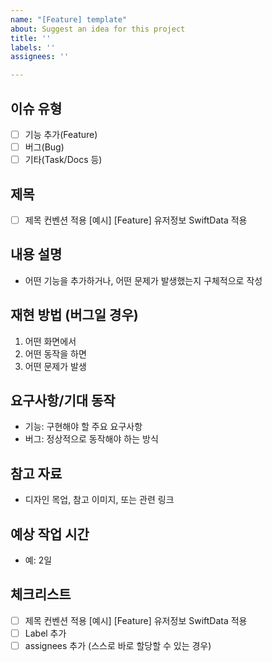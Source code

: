 ```yaml
---
name: "[Feature] template"
about: Suggest an idea for this project
title: ''
labels: ''
assignees: ''

---
```


## 이슈 유형
- [ ] 기능 추가(Feature)
- [ ] 버그(Bug)
- [ ] 기타(Task/Docs 등)

## 제목
- [ ] 제목 컨벤션 적용 [예시] [Feature] 유저정보 SwiftData 적용

## 내용 설명
- 어떤 기능을 추가하거나, 어떤 문제가 발생했는지 구체적으로 작성

## 재현 방법 (버그일 경우)
1. 어떤 화면에서
2. 어떤 동작을 하면
3. 어떤 문제가 발생

## 요구사항/기대 동작
- 기능: 구현해야 할 주요 요구사항
- 버그: 정상적으로 동작해야 하는 방식

## 참고 자료
- 디자인 목업, 참고 이미지, 또는 관련 링크

## 예상 작업 시간
- 예: 2일

## 체크리스트
- [ ] 제목 컨벤션 적용 [예시] [Feature] 유저정보 SwiftData 적용
- [ ] Label 추가
- [ ] assignees 추가 (스스로 바로 할당할 수 있는 경우)
